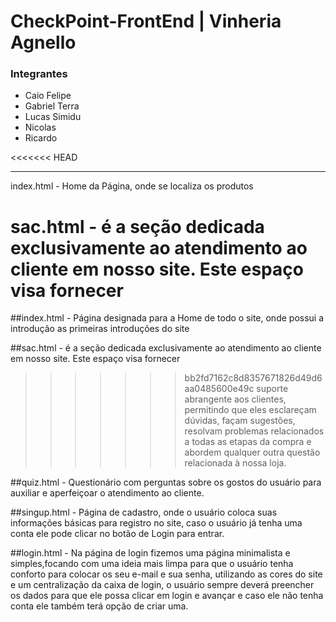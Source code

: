 # CheckPoint-FrontEnd | Vinheria Agnello

### Integrantes
- Caio Felipe
- Gabriel Terra
- Lucas Simidu
- Nicolas
- Ricardo

<<<<<<< HEAD
<hr>
index.html - Home da Página, onde se localiza os produtos

sac.html - é a seção dedicada exclusivamente ao atendimento ao cliente em nosso site. Este espaço visa fornecer 
=======
##index.html - Página designada para a Home de todo o site, onde possui a introdução as primeiras introduções do site

##sac.html - é a seção dedicada exclusivamente ao atendimento ao cliente em nosso site. Este espaço visa fornecer 
>>>>>>> bb2fd7162c8d8357671826d49d6aa0485600e49c
suporte abrangente aos clientes, permitindo que eles esclareçam dúvidas, façam sugestões, resolvam problemas
relacionados a todas as etapas da compra e abordem qualquer outra questão relacionada à nossa loja.

##quiz.html - Questionário com perguntas sobre os gostos do usuário para auxiliar e aperfeiçoar o atendimento ao cliente.

##singup.html - Página de cadastro, onde o usuário coloca suas informações básicas para registro no site, 
caso o usuário já tenha uma conta ele pode clicar no botão de Login para entrar.

##login.html - Na página de login fizemos uma página minimalista e simples,focando com uma ideia mais 
limpa para que o usuário tenha conforto para colocar os seu e-mail e sua senha,
utilizando as cores do site e um centralização da caixa de login, o usuário sempre deverá preencher
os dados para que ele possa clicar em login e avançar e caso ele não tenha conta ele também terá opção de criar uma.
